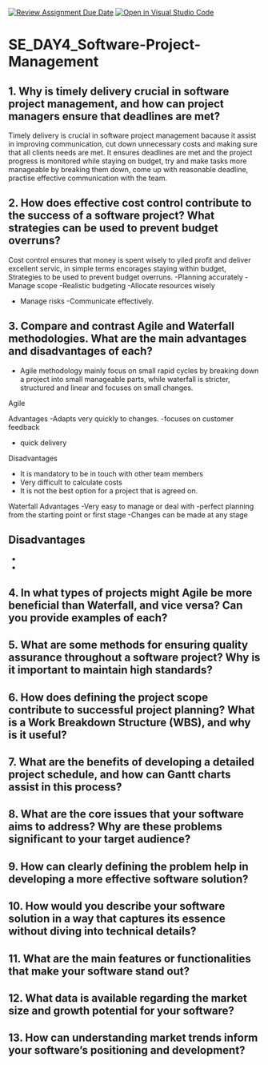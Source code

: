[![Review Assignment Due Date](https://classroom.github.com/assets/deadline-readme-button-22041afd0340ce965d47ae6ef1cefeee28c7c493a6346c4f15d667ab976d596c.svg)](https://classroom.github.com/a/9pw6JKcu)
[![Open in Visual Studio Code](https://classroom.github.com/assets/open-in-vscode-2e0aaae1b6195c2367325f4f02e2d04e9abb55f0b24a779b69b11b9e10269abc.svg)](https://classroom.github.com/online_ide?assignment_repo_id=18487810&assignment_repo_type=AssignmentRepo)
# SE_DAY4_Software-Project-Management
## 1. Why is timely delivery crucial in software project management, and how can project managers ensure that deadlines are met?
Timely delivery is crucial in software project management bacause it assist in improving communication, cut down unnecessary costs and making sure that all clients needs are met. It ensures deadlines are met and the project progress is monitored while staying on budget, try and make tasks more manageable by breaking them down, come up with reasonable deadline, practise effective communication with the team.

## 2. How does effective cost control contribute to the success of a software project? What strategies can be used to prevent budget overruns?
Cost control ensures that money is spent wisely to yiled profit and deliver excellent servic, in simple terms encorages staying within budget,
Strategies to be used to prevent budget overruns. 
-Planning accurately 
-Manage scope 
-Realistic budgeting
-Allocate resources wisely
- Manage risks 
-Communicate effectively.
## 3. Compare and contrast Agile and Waterfall methodologies. What are the main advantages and disadvantages of each?
- Agile methodology mainly focus on small rapid cycles by breaking down a project into small manageable parts, while waterfall is stricter, structured and linear and focuses on small changes.
  
Agile 

Advantages
-Adapts very quickly to changes.
-focuses on customer feedback 
- quick delivery 

Disadvantages
- It is mandatory to be in touch with other team members
- Very difficult to calculate costs
- It is not the best option for a project that is agreed on.

Waterfall
Advantages 
-Very easy to manage or deal with
-perfect planning from the starting point or first stage
-Changes can be made at any stage

Disadvantages
-
-
-

## 4. In what types of projects might Agile be more beneficial than Waterfall, and vice versa? Can you provide examples of each?


## 5. What are some methods for ensuring quality assurance throughout a software project? Why is it important to maintain high standards?


## 6. How does defining the project scope contribute to successful project planning? What is a Work Breakdown Structure (WBS), and why is it useful?


## 7. What are the benefits of developing a detailed project schedule, and how can Gantt charts assist in this process?


## 8. What are the core issues that your software aims to address? Why are these problems significant to your target audience?


## 9. How can clearly defining the problem help in developing a more effective software solution?


## 10. How would you describe your software solution in a way that captures its essence without diving into technical details?


## 11. What are the main features or functionalities that make your software stand out?


## 12. What data is available regarding the market size and growth potential for your software?


## 13. How can understanding market trends inform your software’s positioning and development?

